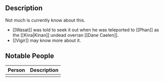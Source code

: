 ## Description
Not much is currently know about this. 

* [[Wasat]] was told to seek it out when he was teleported to [[Phan]] as the [[Kina|Kinan]] undead overran [[Dane Caelen]]. 
* [[Vigir]] may know more about it.

## Notable People
| Person | Description |
| ------ | ----------- |
|        |             |